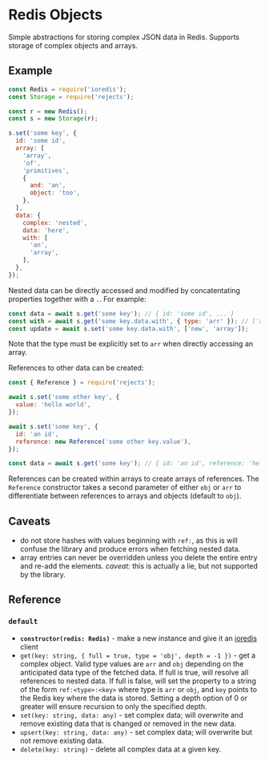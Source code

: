 # Redis Objects

Simple abstractions for storing complex JSON data in Redis. Supports storage of complex objects and arrays.

## Example

```js
const Redis = require('ioredis');
const Storage = require('rejects');

const r = new Redis();
const s = new Storage(r);

s.set('some key', {
  id: 'some id',
  array: [
    'array',
    'of',
    'primitives',
    {
      and: 'an',
      object: 'too',
    },
  ],
  data: {
    complex: 'nested',
    data: 'here',
    with: [
      'an',
      'array',
    ],
  },
});
```

Nested data can be directly accessed and modified by concatentating properties together with a `.`.  For example:

```js
const data = await s.get('some key'); // { id: 'some id', ... }
const with = await s.get('some key.data.with', { type: 'arr' }); // ['an', 'array']
const update = await s.set('some key.data.with', ['new', 'array']);
```

Note that the type must be explicitly set to `arr` when directly accessing an array.

References to other data can be created:

```js
const { Reference } = require('rejects');

await s.set('some other key', {
  value: 'hello world',
});

await s.set('some key', {
  id: 'an id',
  reference: new Reference('some other key.value'),
});

const data = await s.get('some key'); // { id: 'an id', reference: 'hello world' }
```

References can be created within arrays to create arrays of references.  The `Reference` constructor takes a second parameter of either `obj` or `arr` to differentiate between references to arrays and objects (default to `obj`).

## Caveats

- do not store hashes with values beginning with `ref:`, as this is will confuse the library and produce errors when fetching nested data.
- array entries can never be overridden unless you delete the entire entry and re-add the elements.  *caveat:* this is actually a lie, but not supported by the library.

## Reference

### `default`

- **`constructor(redis: Redis)`** - make a new instance and give it an [ioredis](https://github.com/luin/ioredis) client
- `get(key: string, { full = true, type = 'obj', depth = -1 })` - get a complex object.  Valid type values are `arr` and `obj` depending on the anticipated data type of the fetched data. If full is true, will resolve all references to nested data.  If full is false, will set the property to a string of the form `ref:<type>:<key>` where type is `arr` or `obj`, and `key` points to the Redis key where the data is stored. Setting a depth option of 0 or greater will ensure recursion to only the specified depth.
- `set(key: string, data: any)` - set complex data; will overwrite and remove existing data that is changed or removed in the new data.
- `upsert(key: string, data: any)` - set complex data; will overwrite but not remove existing data.
- `delete(key: string)` - delete all complex data at a given key.
